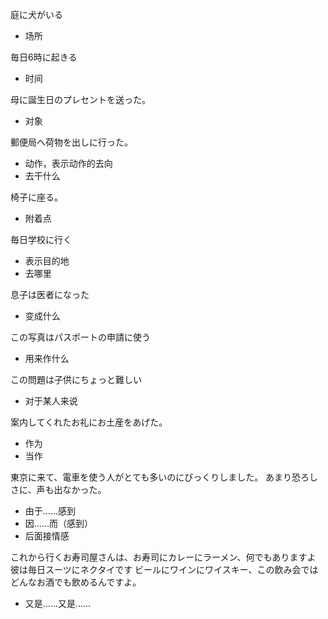 庭に犬がいる
- 场所



毎日6時に起きる
- 时间



母に誕生日のプレセントを送った。
- 对象



郵便局へ荷物を出しに行った。
- 动作，表示动作的去向
- 去干什么



椅子に座る。
- 附着点



毎日学校に行く
- 表示目的地
- 去哪里



息子は医者になった
- 变成什么


この写真はパスポートの申請に使う
- 用来作什么


この問題は子供にちょっと難しい
- 对于某人来说


案内してくれたお礼にお土産をあげた。
- 作为
- 当作



東京に来て、電車を使う人がとても多いのにびっくりしました。
あまり恐ろしさに、声も出なかった。
- 由于……感到
- 因……而（感到）
- 后面接情感



これから行くお寿司屋さんは、お寿司にカレーにラーメン、何でもありますよ
彼は毎日スーツにネクタイです
ビールにワインにワイスキー、この飲み会ではどんなお酒でも飲めるんですよ。
- 又是……又是……





